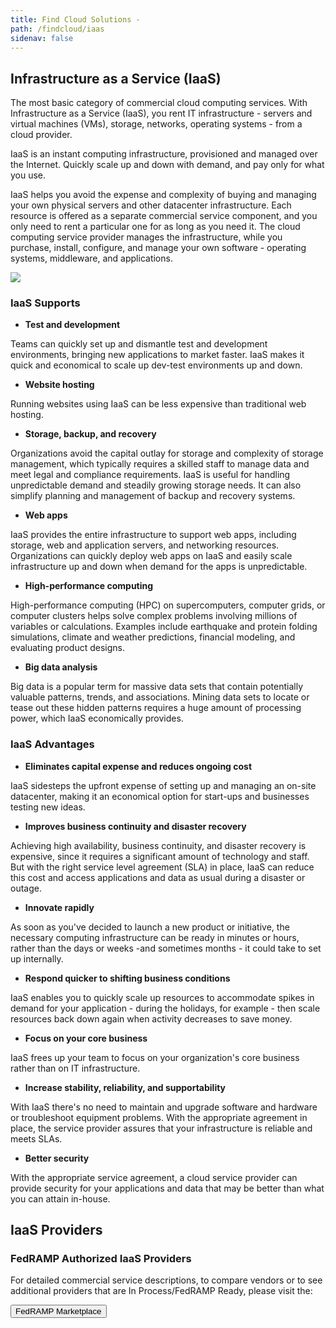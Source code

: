 ```yaml
---
title: Find Cloud Solutions -  
path: /findcloud/iaas
sidenav: false
---
```


## Infrastructure as a Service (IaaS)



The most basic category of commercial cloud computing services. With Infrastructure as a Service (IaaS), you rent IT infrastructure - servers and virtual machines (VMs), storage, networks, operating systems - from a cloud provider.

IaaS is an instant computing infrastructure, provisioned and managed over the Internet. Quickly scale up and down with demand, and pay only for what you use.

IaaS helps you avoid the expense and complexity of buying and managing your own physical servers and other datacenter infrastructure. Each resource is offered as a separate commercial service component, and you only need to rent a particular one for as long as you need it. The cloud computing service provider manages the infrastructure, while you purchase, install, configure, and manage your own software - operating systems, middleware, and applications.

<p><img src="https://hallways.cap.gsa.gov/system/files/IaaS-1555525036.png" /></p>

### IaaS Supports

- **Test and development**

Teams can quickly set up and dismantle test and development environments, bringing new applications to market faster. IaaS makes it quick and economical to scale up dev-test environments up and down.

- **Website hosting**

Running websites using IaaS can be less expensive than traditional web hosting.

- **Storage, backup, and recovery**

Organizations avoid the capital outlay for storage and complexity of storage management, which typically requires a skilled staff to manage data and meet legal and compliance requirements. IaaS is useful for handling unpredictable demand and steadily growing storage needs. It can also simplify planning and management of backup and recovery systems.

- **Web apps**

IaaS provides the entire infrastructure to support web apps, including storage, web and application servers, and networking resources. Organizations can quickly deploy web apps on IaaS and easily scale infrastructure up and down when demand for the apps is unpredictable.

- **High-performance computing**

High-performance computing (HPC) on supercomputers, computer grids, or computer clusters helps solve complex problems involving millions of variables or calculations. Examples include earthquake and protein folding simulations, climate and weather predictions, financial modeling, and evaluating product designs.

- **Big data analysis**

Big data is a popular term for massive data sets that contain potentially valuable patterns, trends, and associations. Mining data sets to locate or tease out these hidden patterns requires a huge amount of processing power, which IaaS economically provides.

### IaaS Advantages

- **Eliminates capital expense and reduces ongoing cost**

IaaS sidesteps the upfront expense of setting up and managing an on-site datacenter, making it an economical option for start-ups and businesses testing new ideas.

- **Improves business continuity and disaster recovery**

Achieving high availability, business continuity, and disaster recovery is expensive, since it requires a significant amount of technology and staff. But with the right service level agreement (SLA) in place, IaaS can reduce this cost and access applications and data as usual during a disaster or outage.

- **Innovate rapidly**

As soon as you've decided to launch a new product or initiative, the necessary computing infrastructure can be ready in minutes or hours, rather than the days or weeks -and sometimes months - it could take to set up internally.

- **Respond quicker to shifting business conditions**

IaaS enables you to quickly scale up resources to accommodate spikes in demand for your application - during the holidays, for example - then scale resources back down again when activity decreases to save money.

- **Focus on your core business**

IaaS frees up your team to focus on your organization's core business rather than on IT infrastructure.

- **Increase stability, reliability, and supportability**

With IaaS there's no need to maintain and upgrade software and hardware or troubleshoot equipment problems. With the appropriate agreement in place, the service provider assures that your infrastructure is reliable and meets SLAs.

- **Better security**

With the appropriate service agreement, a cloud service provider can provide security for your applications and data that may be better than what you can attain in-house.

## IaaS Providers

<div class="usa-alert usa-alert--success">
    <div class="usa-alert__body">
        <h3 class="usa-alert__heading">FedRAMP Authorized IaaS Providers</h3>
        <p class="usa-alert__text">For detailed commercial service descriptions, to compare vendors or to see additional providers that are In Process/FedRAMP Ready, please visit the:</p>
		<p><a href="https://marketplace.fedramp.gov/#/products?sort=productName&serviceModels=IaaS"><button class="usa-button">FedRAMP Marketplace</button></a></p>
    </div>
</div>
